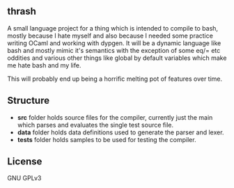 thrash
---------------
A small language project for a thing which is intended to compile to bash, mostly because I hate myself and also because I needed some practice writing OCaml and working with dypgen. It will be a dynamic language like bash and mostly mimic it's semantics with the exception of some eq/= etc oddities and various other things like global by default variables which make me hate bash and my life.

This will probably end up being a horrific melting pot of features over time.

Structure
-----------
* **src** folder holds source files for the compiler, currently just the main which parses and evaluates the single test source file.
* **data** folder holds data definitions used to generate the parser and lexer.
* **tests** folder holds samples to be used for testing the compiler.

License
-------
GNU GPLv3
